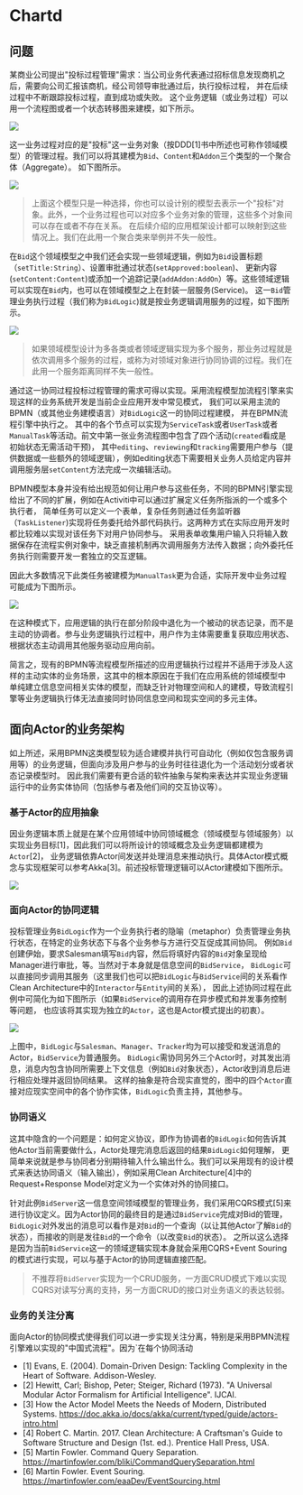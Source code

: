 # Chartd

## 问题


某商业公司提出"投标过程管理"需求：当公司业务代表通过招标信息发现商机之后，需要向公司汇报该商机，经公司领导审批通过后，执行投标过程，
并在后续过程中不断跟踪投标过程，直到成功或失败。 这个业务逻辑（或业务过程）可以用一个流程图或者一个状态转移图来建模，如下所示。


![](uml/logic.svg)

这一业务过程对应的是"投标"这一业务对象（按DDD[1]书中所述也可称作领域模型）的管理过程。我们可以将其建模为`Bid`、`Content`和`Addon`三个类型的一个聚合体（Aggregate）。
如下图所示。

![](uml/model.svg)

> 上面这个模型只是一种选择，你也可以设计别的模型去表示一个"投标"对象。此外，一个业务过程也可以对应多个业务对象的管理，这些多个对象间可以存在或者不存在关系。
在后续介绍的应用框架设计都可以映射到这些情况上。我们在此用一个聚合类来举例并不失一般性。

在`Bid`这个领域模型之中我们还会实现一些领域逻辑，例如为`Bid`设置标题（`setTitle:String`）、设置审批通过状态(`setApproved:boolean`)、
更新内容(`setContent:Content`)或添加一个追踪记录(`addAddon:AddOn`）等。这些领域逻辑可以实现在`Bid`内，也可以在领域模型之上在封装一层服务(Service)。
这一`Bid`管理业务执行过程（我们称为`BidLogic`)就是按业务逻辑调用服务的过程，如下图所示。

![](uml/logic-coord.svg)

> 如果领域模型设计为多各类或者领域逻辑实现为多个服务，那业务过程就是依次调用多个服务的过程，或称为对领域对象进行协同协调的过程。我们在此用一个服务距离同样不失一般性。

通过这一协同过程投标过程管理的需求可得以实现。采用流程模型加流程引擎来实现这样的业务系统开发是当前企业应用开发中常见模式，
我们可以采用主流的BPMN（或其他业务建模语言）对`BidLogic`这一的协同过程建模， 并在BPMN流程引擎中执行之。
其中的各个节点可以实现为`ServiceTask`或者`UserTask`或者`ManualTask`等活动。前文中第一张业务流程图中包含了四个活动(`created`看成是初始状态无需活动干预)，
其中`editing`、`reviewing`和`tracking`需要用户参与（提供数据或一些额外的领域逻辑），例如editing状态下需要相关业务人员给定内容并调用服务层`setContent`方法完成一次编辑活动。

BPMN模型本身并没有给出规范如何让用户参与这些任务，不同的BPMN引擎实现给出了不同的扩展，例如在Activiti中可以通过扩展定义任务所指派的一个或多个执行者，
简单任务可以定义一个表单，复杂任务则通过任务监听器（`TaskListener`)实现将任务委托给外部代码执行。这两种方式在实际应用开发时都比较难以实现对该任务下对用户协同参与。
采用表单收集用户输入只将输入数据保存在流程实例对象中，缺乏直接机制再次调用服务方法传入数据；向外委托任务执行则需要开发一套独立的交互逻辑。

因此大多数情况下此类任务被建模为`ManualTask`更为合适，实际开发中业务过程可能成为下图所示。

![](uml/user-coord.svg)


在这种模式下，应用逻辑的执行在部分阶段中退化为一个被动的状态记录，而不是主动的协调者。参与业务逻辑执行过程中，用户作为主体需要重复获取应用状态、
根据状态主动调用其他服务驱动应用向前。 

简言之，现有的BPMN等流程模型所描述的应用逻辑执行过程并不适用于涉及人这样的主动实体的业务场景，这其中的根本原因在于我们在应用系统的领域模型中
单纯建立信息空间相关实体的模型，而缺乏针对物理空间和人的建模，导致流程引擎等业务逻辑执行体无法直接同时协同信息空间和现实空间的多元主体。

## 面向Actor的业务架构

如上所述，采用BPMN这类模型较为适合建模并执行可自动化（例如仅包含服务调用等）的业务逻辑，但面向涉及用户参与的业务时往往退化为一个活动划分或者状态记录模型时。
因此我们需要有更合适的软件抽象与架构来表达并实现业务逻辑运行中的业务实体协同（包括参与者及他们间的交互协议等）。


### 基于Actor的应用抽象

因业务逻辑本质上就是在某个应用领域中协同领域概念（领域模型与领域服务）以实现业务目标[1]，因此我们可以将所设计的领域概念及业务逻辑都建模为`Actor`[2]，
业务逻辑依靠Actor间发送并处理消息来推动执行。具体Actor模式概念与实现框架可以参考Akka[3]。前述投标管理逻辑可以Actor建模如下图所示。

![](uml/actor.svg)


### 面向Actor的协同逻辑

投标管理业务`BidLogic`作为一个业务执行者的隐喻（metaphor）负责管理业务执行状态，在特定的业务状态下与各个业务参与方进行交互促成其间协同。
例如`Bid`创建伊始，要求Salesman填写`Bid`内容，然后将填好内容的`Bid`对象呈现给Manager进行审批，等。当然对于本身就是信息空间的`BidService`，
`BidLogic`可以直接同步调用其服务（这里我们也可以把`BidLogic`与`BidService`间的关系看作Clean Architecture中的`Interactor`与`Entity`间的关系），
因此上述协同过程在此例中可简化为如下图所示（如果`BidService`的调用存在异步模式和并发事务控制等问题， 也应该将其实现为独立的`Actor`，这也是Actor模式提出的初衷）。

![](uml/actor2.svg)


上图中，`BidLogic`与`Salesman`、`Manager`、`Tracker`均为可以接受和发送消息的Actor，`BidService`为普通服务。
`BidLogic`需协同另外三个Actor时，对其发出消息，消息内包含协同所需要上下文信息（例如`Bid`对象状态），Actor收到消息后进行相应处理并返回协同结果。
这样的抽象是符合现实直觉的，图中的四个`Actor`直接对应现实空间中的各个协作实体，`BidLogic`负责主持，其他参与。

### 协同语义

这其中隐含的一个问题是：如何定义协议，即作为协调者的`BidLogic`如何告诉其他Actor当前需要做什么，Actor处理完消息后返回的结果`BidLogic`如何理解，
更简单来说就是参与协同者分别期待输入什么输出什么。我们可以采用现有的设计模式来表达协同语义（输入输出），例如采用Clean Architecture[4]中的Request+Response Model对定义为一个实体对外的协同接口。

针对此例`BidServer`这一信息空间领域模型的管理业务，我们采用CQRS模式[5]来进行协议定义。因为Actor协同的最终目的是通过`BidService`完成对Bid的管理，
`BidLogic`对外发出的消息可以看作是对`Bid`的一个查询（以让其他Actor了解`Bid`的状态），而接收的则是发往`Bid`的一个命令（以改变`Bid`的状态）。 
之所以这么选择是因为当前`BidService`这一的领域逻辑实现本身就会采用CQRS+Event Souring的模式进行实现，可以与基于Actor的协同逻辑直接匹配。

> 不推荐将`BidServer`实现为一个CRUD服务，一方面CRUD模式下难以实现CQRS对读写分离的支持，另一方面CRUD的接口对业务语义的表达较弱。

### 业务的关注分离

面向Actor的协同模式使得我们可以进一步实现关注分离，特别是采用BPMN流程引擎难以实现的"中国式流程"。因为`在每个协同活动



- [1] Evans, E. (2004). Domain-Driven Design: Tackling Complexity in the Heart of Software. Addison-Wesley.
- [2] Hewitt, Carl; Bishop, Peter; Steiger, Richard (1973). "A Universal Modular Actor Formalism for Artificial Intelligence". IJCAI.
- [3] How the Actor Model Meets the Needs of Modern, Distributed Systems. https://doc.akka.io/docs/akka/current/typed/guide/actors-intro.html
- [4] Robert C. Martin. 2017. Clean Architecture: A Craftsman's Guide to Software Structure and Design (1st. ed.). Prentice Hall Press, USA.
- [5] Martin Fowler. Command Query Separation. https://martinfowler.com/bliki/CommandQuerySeparation.html
- [6] Martin Fowler. Event Souring. https://martinfowler.com/eaaDev/EventSourcing.html